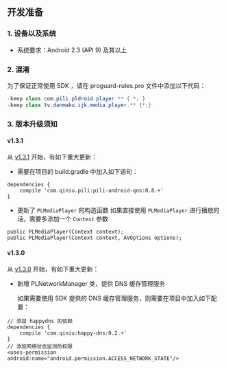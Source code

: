 ## 开发准备

### 1. 设备以及系统

- 系统要求：Android 2.3 (API 9) 及其以上

### 2. 混淆

为了保证正常使用 SDK ，请在 proguard-rules.pro 文件中添加以下代码：

``` java
-keep class com.pili.pldroid.player.** { *; }
-keep class tv.danmaku.ijk.media.player.** {*;}
```

### 3. 版本升级须知

#### v1.3.1
从 [v1.3.1](https://github.com/pili-engineering/PLDroidPlayer/releases/tag/v1.3.1) 开始，有如下重大更新：

- 需要在项目的 build.gradle 中加入如下语句：

```
dependencies {
    compile 'com.qiniu.pili:pili-android-qos:0.8.+'
}
```

- 更新了 `PLMediaPlayer` 的构造函数
  如果直接使用 `PLMediaPlayer` 进行播放的话，需要多添加一个 `Context` 参数  

```
public PLMediaPlayer(Context context);
public PLMediaPlayer(Context context, AVOptions options);
```

#### v1.3.0

从 [v1.3.0](https://github.com/pili-engineering/PLDroidPlayer/releases/tag/v1.3.0) 开始，有如下重大更新：

- 新增 PLNetworkManager 类，提供 DNS 缓存管理服务

  如果需要使用 SDK 提供的 DNS 缓存管理服务，则需要在项目中加入如下配置：

```
// 添加 happydns 的依赖
dependencies {
    compile 'com.qiniu:happy-dns:0.2.+'
}
// 添加网络状态监测的权限
<uses-permission android:name="android.permission.ACCESS_NETWORK_STATE"/>
```
